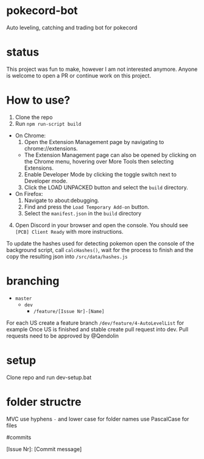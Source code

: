 # pokecord-bot

Auto leveling, catching and trading bot for pokecord

# status

This project was fun to make, however I am not interested anymore. Anyone is welcome to open a PR or continue work on this project.

# How to use?

1.  Clone the repo
2.  Run `npm run-script build`

-   On Chrome:
    1. Open the Extension Management page by navigating to chrome://extensions.
    -   The Extension Management page can also be opened by clicking on the Chrome menu, hovering over More Tools then selecting Extensions.
    2. Enable Developer Mode by clicking the toggle switch next to Developer mode.
    3. Click the LOAD UNPACKED button and select the `build` directory.
-   On Firefox:
    1. Navigate to about:debugging.
    2. Find and press the `Load Temporary Add-on` button.
    3. Select the `manifest.json` in the `build` directory

4.  Open Discord in your browser and open the console. You should see `[PCB] Client Ready` with more instructions.

To update the hashes used for detecting pokemon open the console of the background script, call `calcHashes()`, wait for the process to finish and the copy the resulting json into `/src/data/hashes.js`

# branching

-   `master`
    -   `dev`
        -   `/feature/[Issue Nr]-[Name]`

For each US create a feature branch `/dev/feature/4-AutoLevelList` for example
Once US is finished and stable create pull request into dev.
Pull requests need to be approved by @Qendolin

# setup

Clone repo and run dev-setup.bat

# folder structre

MVC
use hyphens `-` and lower case for folder names
use PascalCase for files

#commits

[Issue Nr]: [Commit message]
